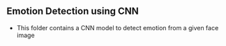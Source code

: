 ## Emotion Detection using CNN
- This folder contains a CNN model to detect emotion from a given face image 
